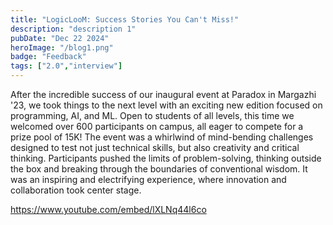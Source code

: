 ```yaml
---
title: "LogicLooM: Success Stories You Can't Miss!"
description: "description 1"
pubDate: "Dec 22 2024"
heroImage: "/blog1.png"
badge: "Feedback"
tags: ["2.0","interview"]
---
```


After the incredible success of our inaugural event at Paradox in Margazhi '23, we took things to the next level with an exciting new edition focused on programming, AI, and ML. Open to students of all levels, this time we welcomed over 600 participants on campus, all eager to compete for a prize pool of 15K! The event was a whirlwind of mind-bending challenges designed to test not just technical skills, but also creativity and critical thinking. Participants pushed the limits of problem-solving, thinking outside the box and breaking through the boundaries of conventional wisdom. It was an inspiring and electrifying experience, where innovation and collaboration took center stage.

https://www.youtube.com/embed/lXLNq44l6co
